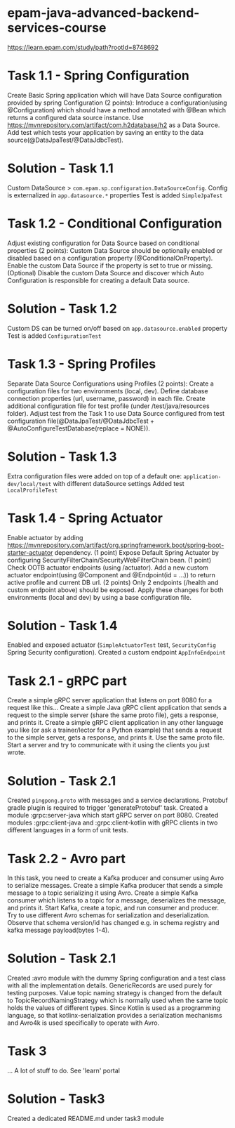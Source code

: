 # epam-java-advanced-backend-services-course
https://learn.epam.com/study/path?rootId=8748692

# Task 1.1 - Spring Configuration
Create Basic Spring application which will have Data Source configuration provided by spring Configuration (2 points):
Introduce a configuration(using @Configuration) which should have a method annotated with @Bean which returns a configured data source instance.
Use https://mvnrepository.com/artifact/com.h2database/h2 as a Data Source.
Add test which tests your application by saving an entity to the data source(@DataJpaTest/@DataJdbcTest).

# Solution - Task 1.1
Custom DataSource > `com.epam.sp.configuration.DataSourceConfig`. Config is externalized in `app.datasource.*` properties
Test is added `SimpleJpaTest`

# Task 1.2 - Conditional Configuration
Adjust existing configuration for Data Source based on conditional properties (2 points):
Custom Data Source should be optionally enabled or disabled based on a configuration property (@ConditionalOnProperty).
Enable the custom Data Source if the property is set to true or missing.
(Optional) Disable the custom Data Source and discover which Auto Configuration is responsible for creating a default Data source.

# Solution - Task 1.2
Custom DS can be turned on/off based on `app.datasource.enabled` property
Test is added `ConfigurationTest`

# Task 1.3 - Spring Profiles
Separate Data Source Configurations using Profiles (2 points):
Create a configuration files for two environments (local, dev).
Define database connection properties (url, username, password) in each file.
Create additional configuration file for test profile (under /test/java/resources folder).
Adjust test from the Task 1 to use Data Source configured from test configuration file(@DataJpaTest/@DataJdbcTest + @AutoConfigureTestDatabase(replace = NONE)).

# Solution - Task 1.3
Extra configuration files were added on top of a default one: `application-dev/local/test` with different dataSource settings
Added test `LocalProfileTest`

# Task 1.4 - Spring Actuator
Enable actuator by adding https://mvnrepository.com/artifact/org.springframework.boot/spring-boot-starter-actuator dependency. (1 point)
Expose Default Spring Actuator by configuring SecurityFilterChain/SecurityWebFilterChain bean. (1 point)
Check OOTB actuator endpoints (using /actuator).
Add a new custom actuator endpoint(using @Component and @Endpoint(id = ...)) to return active profile and current DB url. (2 points)
Only 2 endpoints (/health and custom endpoint above) should be exposed. Apply these changes for both environments (local and dev) by using a base configuration file.

# Solution - Task 1.4
Enabled and exposed actuator (`SimpleActuatorTest` test, `SecurityConfig` Spring Security configuration). Created a custom endpoint `AppInfoEndpoint`

# Task 2.1 - gRPC part
Create a simple gRPC server application that listens on port 8080 for a request like this...
Create a simple Java gRPC client application that sends a request to the simple server (share the same proto file), gets a response, and prints it.
Create a simple gRPC client application in any other language you like (or ask a trainer/lector for a Python example) that sends a request to the simple server, gets a response, and prints it. Use the same proto file.
Start a server and try to communicate with it using the clients you just wrote.

# Solution - Task 2.1
Created `pingpong.proto` with messages and a service declarations. Protobuf gradle plugin is required to trigger 'generateProtobuf' task.
Created a module :grpc:server-java which start gRPC server on port 8080.
Created modules :grpc:client-java and :grpc:client-kotlin with gRPC clients in two different languages in a form of unit tests.


# Task 2.2 - Avro part
In this task, you need to create a Kafka producer and consumer using Avro to serialize messages.
Create a simple Kafka producer that sends a simple message to a topic serializing it using Avro.
Create a simple Kafka consumer which listens to a topic for a message, deserializes the message, and prints it.
Start Kafka, create a topic, and run consumer and producer.
Try to use different Avro schemas for serialization and deserialization. Observe that
schema version/id has changed e.g. in schema registry and kafka message payload(bytes 1-4).

# Solution - Task 2.1
Created :avro module with the dummy Spring configuration and a test class with all the implementation details.
GenericRecords are used purely for testing purposes.
Value topic naming strategy is changed from the default to TopicRecordNamingStrategy which is normally used when the same topic holds the values of different types.
Since Kotlin is used as a programming language, so that kotlinx-serialization provides a serialization mechanisms and Avro4k is used specifically to operate with Avro.


# Task 3
... A lot of stuff to do. See 'learn' portal

# Solution - Task3
Created a dedicated README.md under task3 module


